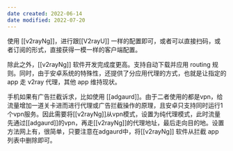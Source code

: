 ```yaml
---
date created: 2022-06-14
date modified: 2022-07-20
---
```


使用 [[v2rayNg]]，进行跟[[V2rayU]] 一样的配置即可，或者可以直接扫码，或者订阅的形式，直接获得一模一样的客户端配置。

除此之外，[[v2rayNg]] 软件开发完成度更高。支持自动下载并应用 routing 规则。同时，由于安卓系统的特殊性，还提供了分应用代理的方式，也就是让指定的 app 走 v2ray 代理，其他 app 维持现状。

手机如果有广告拦截诉求，比如使用 [[adgaurd]]。由于二者使用的都是vpn，给流量增加一道关卡进而进行代理或广告拦截操作的原理，且安卓只支持同时运行1个vpn服务。因此需要将[[v2rayNg]]从vpn模式，设置为纯代理模式，此时流量先通过[[adgaurd]]的vpn，再走[[v2rayNg]]的代理地址，最后走向目的地。设置方法网上有，很简单，只要注意在adgaurd中，将[[v2rayNg]] 软件从拦截 app 列表中删除即可。
